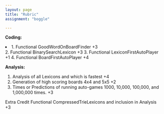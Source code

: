 ```yaml
---
layout: page
title: "Rubric"
assignment: "boggle"

---
```


**Coding:**
<li>1. Functional GoodWordOnBoardFinder +3 </li>
2. Functional BinarySearchLexicon +3
3. Functional LexiconFirstAutoPlayer +1
4. Functional BoardFirstAutoPlayer +4

**Analysis:**
1. Analysis of all Lexicons and which is fastest +4
2. Generation of high scoring boards 4x4 and 5x5 +2
3. Times or Predictions of running auto-games 1000, 10,000, 100,000, and 1,000,000 times. +3


Extra Credit Functional CompressedTrieLexicons and inclusion in Analysis +3